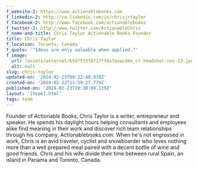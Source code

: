 ```yaml
---
f_website-2: https://www.actionablebooks.com
f_linkedin-2: http://ca.linkedin.com/in/chrisjrtaylor
f_facebook-2: http://www.facebook.com/actionablebooks
f_twitter-2: http://www.twitter.com/ActionableChris
f_name-and-title: Chris Taylor Actionable Books Founder
title: Chris Taylor
f_location: Toronto, Canada
f_quote: '"Ideas are only valuable when applied."'
f_image:
  url: /assets/external/65d7533f8717ff0a7aeacd4e_ct-headshot-nov-13.jpeg
  alt: null
slug: chris-taylor
updated-on: '2024-02-23T09:22:40.978Z'
created-on: '2024-02-22T13:59:27.779Z'
published-on: '2024-02-23T10:30:09.129Z'
layout: '[team].html'
tags: team
---
```


Founder of Actionable Books, Chris Taylor is a writer, entrepreneur and speaker. He spends his daylight hours helping consultants and employees alike find meaning in their work and discover rich team relationships through his company, Actionablebooks.com. When he's not engrossed in work, Chris is an avid traveler, cyclist and snowboarder who loves nothing more than a well prepared meal paired with a decent bottle of wine and good friends. Chris and his wife divide their time between rural Spain, an island in Panama and Toronto, Canada.
